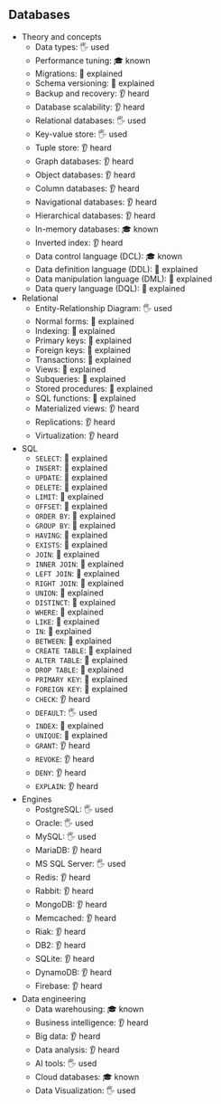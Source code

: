 ## Databases

- Theory and concepts
  - Data types: 🖐️ used
  - Performance tuning: 🎓 known
  - Migrations: 🙋 explained
  - Schema versioning: 🙋 explained
  - Backup and recovery: 👂 heard
  - Database scalability: 👂 heard
  - Relational databases: 🖐️ used
  - Key-value store: 🖐️ used
  - Tuple store: 👂 heard
  - Graph databases: 👂 heard
  - Object databases: 👂 heard
  - Column databases: 👂 heard
  - Navigational databases: 👂 heard
  - Hierarchical databases: 👂 heard
  - In-memory databases: 🎓 known
  - Inverted index: 👂 heard
  - Data control language (DCL): 🎓 known
  - Data definition language (DDL): 🙋 explained
  - Data manipulation language (DML): 🙋 explained
  - Data query language (DQL): 🙋 explained
- Relational
  - Entity-Relationship Diagram: 🖐️ used
  - Normal forms: 🙋 explained
  - Indexing: 🙋 explained
  - Primary keys: 🙋 explained
  - Foreign keys: 🙋 explained
  - Transactions: 🙋 explained
  - Views: 🙋 explained
  - Subqueries: 🙋 explained
  - Stored procedures: 🙋 explained
  - SQL functions: 🙋 explained
  - Materialized views: 👂 heard
  - Replications: 👂 heard
  - Virtualization: 👂 heard
- SQL
  - `SELECT`: 🙋 explained
  - `INSERT`: 🙋 explained
  - `UPDATE`: 🙋 explained
  - `DELETE`: 🙋 explained
  - `LIMIT`: 🙋 explained
  - `OFFSET`: 🙋 explained
  - `ORDER BY`: 🙋 explained
  - `GROUP BY`: 🙋 explained
  - `HAVING`: 🙋 explained
  - `EXISTS`: 🙋 explained
  - `JOIN`: 🙋 explained
  - `INNER JOIN`: 🙋 explained
  - `LEFT JOIN`: 🙋 explained
  - `RIGHT JOIN`: 🙋 explained
  - `UNION`: 🙋 explained
  - `DISTINCT`: 🙋 explained
  - `WHERE`: 🙋 explained
  - `LIKE`: 🙋 explained
  - `IN`: 🙋 explained
  - `BETWEEN`: 🙋 explained
  - `CREATE TABLE`: 🙋 explained
  - `ALTER TABLE`: 🙋 explained
  - `DROP TABLE`: 🙋 explained
  - `PRIMARY KEY`: 🙋 explained
  - `FOREIGN KEY`: 🙋 explained
  - `CHECK`: 👂 heard
  - `DEFAULT`: 🖐️ used
  - `INDEX`: 🙋 explained
  - `UNIQUE`: 🙋 explained
  - `GRANT`: 👂 heard
  - `REVOKE`: 👂 heard
  - `DENY`: 👂 heard
  - `EXPLAIN`: 👂 heard
- Engines
  - PostgreSQL: 🖐️ used
  - Oracle: 🖐️ used
  - MySQL: 🖐️ used
  - MariaDB: 👂 heard
  - MS SQL Server: 🖐️ used
  - Redis: 👂 heard
  - Rabbit: 👂 heard
  - MongoDB: 👂 heard
  - Memcached: 👂 heard
  - Riak: 👂 heard
  - DB2: 👂 heard
  - SQLite: 👂 heard
  - DynamoDB: 👂 heard
  - Firebase: 👂 heard
- Data engineering
  - Data warehousing: 🎓 known
  - Business intelligence: 👂 heard
  - Big data: 👂 heard
  - Data analysis: 👂 heard
  - AI tools: 🖐️ used
  - Cloud databases: 🎓 known
  - Data Visualization: 🖐️ used
